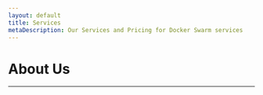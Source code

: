 ```yaml
---
layout: default
title: Services
metaDescription: Our Services and Pricing for Docker Swarm services
---
```


# About Us
<hr />

